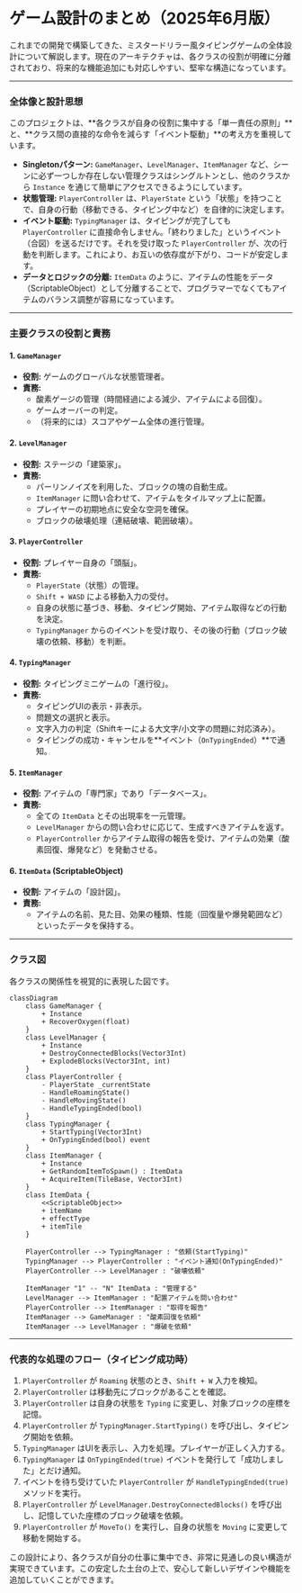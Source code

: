 # ゲーム設計のまとめ（2025年6月版）

これまでの開発で構築してきた、ミスタードリラー風タイピングゲームの全体設計について解説します。現在のアーキテクチャは、各クラスの役割が明確に分離されており、将来的な機能追加にも対応しやすい、堅牢な構造になっています。

---

### 全体像と設計思想

このプロジェクトは、**各クラスが自身の役割に集中する「単一責任の原則」**と、**クラス間の直接的な命令を減らす「イベント駆動」**の考え方を重視しています。

- **Singletonパターン:** `GameManager`、`LevelManager`、`ItemManager` など、シーンに必ず一つしか存在しない管理クラスはシングルトンとし、他のクラスから `Instance` を通じて簡単にアクセスできるようにしています。
- **状態管理:** `PlayerController` は、`PlayerState` という「状態」を持つことで、自身の行動（移動できる、タイピング中など）を自律的に決定します。
- **イベント駆動:** `TypingManager` は、タイピングが完了しても `PlayerController` に直接命令しません。「終わりました」というイベント（合図）を送るだけです。それを受け取った `PlayerController` が、次の行動を判断します。これにより、お互いの依存度が下がり、コードが安定します。
- **データとロジックの分離:** `ItemData` のように、アイテムの性能をデータ（ScriptableObject）として分離することで、プログラマーでなくてもアイテムのバランス調整が容易になっています。

---

### 主要クラスの役割と責務

#### 1. `GameManager`
- **役割:** ゲームのグローバルな状態管理者。
- **責務:**
  - 酸素ゲージの管理（時間経過による減少、アイテムによる回復）。
  - ゲームオーバーの判定。
  - （将来的には）スコアやゲーム全体の進行管理。

#### 2. `LevelManager`
- **役割:** ステージの「建築家」。
- **責務:**
  - パーリンノイズを利用した、ブロックの塊の自動生成。
  - `ItemManager` に問い合わせて、アイテムをタイルマップ上に配置。
  - プレイヤーの初期地点に安全な空洞を確保。
  - ブロックの破壊処理（連結破壊、範囲破壊）。

#### 3. `PlayerController`
- **役割:** プレイヤー自身の「頭脳」。
- **責務:**
  - `PlayerState`（状態）の管理。
  - `Shift + WASD` による移動入力の受付。
  - 自身の状態に基づき、移動、タイピング開始、アイテム取得などの行動を決定。
  - `TypingManager` からのイベントを受け取り、その後の行動（ブロック破壊の依頼、移動）を判断。

#### 4. `TypingManager`
- **役割:** タイピングミニゲームの「進行役」。
- **責務:**
  - タイピングUIの表示・非表示。
  - 問題文の選択と表示。
  - 文字入力の判定（Shiftキーによる大文字/小文字の問題に対応済み）。
  - タイピングの成功・キャンセルを**イベント（`OnTypingEnded`）**で通知。

#### 5. `ItemManager`
- **役割:** アイテムの「専門家」であり「データベース」。
- **責務:**
  - 全ての `ItemData` とその出現率を一元管理。
  - `LevelManager` からの問い合わせに応じて、生成すべきアイテムを返す。
  - `PlayerController` からアイテム取得の報告を受け、アイテムの効果（酸素回復、爆発など）を発動させる。

#### 6. `ItemData` (ScriptableObject)
- **役割:** アイテムの「設計図」。
- **責務:**
  - アイテムの名前、見た目、効果の種類、性能（回復量や爆発範囲など）といったデータを保持する。

---

### クラス図

各クラスの関係性を視覚的に表現した図です。

```mermaid
classDiagram
    class GameManager {
        + Instance
        + RecoverOxygen(float)
    }
    class LevelManager {
        + Instance
        + DestroyConnectedBlocks(Vector3Int)
        + ExplodeBlocks(Vector3Int, int)
    }
    class PlayerController {
        - PlayerState _currentState
        - HandleRoamingState()
        - HandleMovingState()
        - HandleTypingEnded(bool)
    }
    class TypingManager {
        + StartTyping(Vector3Int)
        + OnTypingEnded(bool) event
    }
    class ItemManager {
        + Instance
        + GetRandomItemToSpawn() : ItemData
        + AcquireItem(TileBase, Vector3Int)
    }
    class ItemData {
        <<ScriptableObject>>
        + itemName
        + effectType
        + itemTile
    }

    PlayerController --> TypingManager : "依頼(StartTyping)"
    TypingManager --> PlayerController : "イベント通知(OnTypingEnded)"
    PlayerController --> LevelManager : "破壊依頼"

    ItemManager "1" -- "N" ItemData : "管理する"
    LevelManager --> ItemManager : "配置アイテムを問い合わせ"
    PlayerController --> ItemManager : "取得を報告"
    ItemManager --> GameManager : "酸素回復を依頼"
    ItemManager --> LevelManager : "爆破を依頼"
```

---

### 代表的な処理のフロー（タイピング成功時）

1. `PlayerController` が `Roaming` 状態のとき、`Shift + W` 入力を検知。
2. `PlayerController` は移動先にブロックがあることを確認。
3. `PlayerController` は自身の状態を `Typing` に変更し、対象ブロックの座標を記憶。
4. `PlayerController` が `TypingManager.StartTyping()` を呼び出し、タイピング開始を依頼。
5. `TypingManager` はUIを表示し、入力を処理。プレイヤーが正しく入力する。
6. `TypingManager` は `OnTypingEnded(true)` イベントを発行して「成功しました」とだけ通知。
7. イベントを待ち受けていた `PlayerController` が `HandleTypingEnded(true)` メソッドを実行。
8. `PlayerController` が `LevelManager.DestroyConnectedBlocks()` を呼び出し、記憶していた座標のブロック破壊を依頼。
9. `PlayerController` が `MoveTo()` を実行し、自身の状態を `Moving` に変更して移動を開始する。

この設計により、各クラスが自分の仕事に集中でき、非常に見通しの良い構造が実現できています。この安定した土台の上で、安心して新しいデザインや機能を追加していくことができます。
